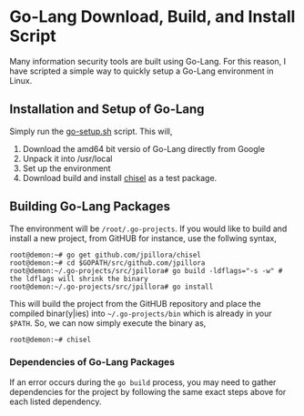# Go-Lang Download, Build, and Install Script
Many information security tools are built using Go-Lang. For this reason, I have scripted a simple way to quickly setup a Go-Lang environment in Linux.
## Installation and Setup of Go-Lang
Simply run the [go-setup.sh]() script. This will,
1. Download the amd64 bit versio of Go-Lang directly from Google
2. Unpack it into /usr/local
3. Set up the environment
4. Download build and install [chisel](https://github.com/jpillora/chisel) as a test package.
## Building Go-Lang Packages
The environment will be `/root/.go-projects`. If you would like to build and install a new project, from GitHUB for instance, use the follwing syntax,
```
root@demon:~# go get github.com/jpillora/chisel
root@demon:~# cd $GOPATH/src/github.com/jpillora
root@demon:~/.go-projects/src/jpillora# go build -ldflags="-s -w" # the ldflags will shrink the binary
root@demon:~/.go-projects/src/jpillora# go install
```
This will build the project from the GitHUB repository and place the compiled binar(y|ies) into `~/.go-projects/bin` which is already in your `$PATH`. So, we can now simply execute the binary as,
```
root@demon:~# chisel
```
### Dependencies of Go-Lang Packages
If an error occurs during the `go build` process, you may need to gather dependencies for the project by following the same exact steps above for each listed dependency.
